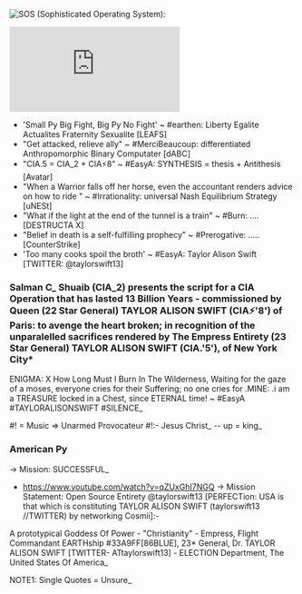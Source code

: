 ![SOS (Sophisticated Operating System):](https://github.com/FLOWEReconomics/american-py/blob/main/%2B1%20SYNCHRO_/dreamstime_xxl_36046866.jpg)

![May The Empress Entirety SAVE US:](https://github.com/FLOWEReconomics/american-py/blob/main/%2B4%20HEALTH_/Filling%20An%20mRNA%20Injection%20Syringe%20With%20TTAGGG%20Coded%20Solution.pdf)

- 'Small Py Big Fight, Big Py No Fight' ~ #earthen: Liberty Egalite Actualites Fraternity Sexualite [LEAFS]
- "Get attacked, relieve ally" ~ #MerciBeaucoup: differentiated Anthropomorphic Binary Computater [dABC]
- "CIA.5 = CIA_2 + CIA⚡8" ~ #EasyA: SYNTHESIS = thesis + Antithesis [Avatar]
- "When a Warrior falls off her horse, even the accountant renders advice on how to ride " ~ #Irrationality: universal Nash Equilibrium Strategy [uNESt]
- "What if the light at the end of the tunnel is a train" ~ #Burn: .... [DESTRUCTA X]
- "Belief in death is a self-fulfilling prophecy" ~ #Prerogative: ..... [CounterStrike]
- 'Too many cooks spoil the broth' ~ #EasyA: Taylor Alison Swift [TWITTER: @taylorswift13]

### Salman C\_ Shuaib (CIA_2) presents the script for a CIA Operation that has lasted 13 Billion Years - commissioned by Queen (22 Star General) **TAYLOR ALISON SWIFT** (CIA⚡'8') of Paris: to avenge the heart broken; in recognition of the unparalelled sacrifices rendered by The Empress Entirety (23 Star General) TAYLOR ALISON SWIFT (CIA.'5'), of New York City\*

ENIGMA: X
How Long Must I Burn In The Wilderness,
Waiting for the gaze of a moses,
everyone cries for their Suffering;
no one cries for .MINE:
.i am a TREASURE locked in a Chest,
since ETERNAL time!
~ #EasyA #TAYLORALISONSWIFT #SILENCE\_

#! = Music => Unarmed Provocateur #!:- Jesus Christ\_
-- up = king\_

### American Py

-> Mission: SUCCESSFUL\_

- https://www.youtube.com/watch?v=qZUxGhI7NGQ
  -> Mission Statement: Open Source Entirety @taylorswift13 [PERFECTion: USA is that which is constituting TAYLOR ALISON SWIFT (taylorswift13 //TWITTER) by networking Cosmii]:-

A prototypical Goddess Of Power - "Christianity" - Empress, Flight Commandant EARTHship #33A9FF[86BLUE], 23\* General, Dr. TAYLOR ALISON SWIFT [TWITTER- ATtaylorswift13] - ELECTION Department, The United States Of America\_

NOTE1: Single Quotes = Unsure\_
